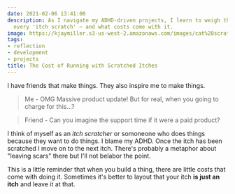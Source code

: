 ```yaml
---
date: 2021-02-06 13:41:00
description: As I navigate my ADHD-driven projects, I learn to weigh the value of
  every 'itch scratch' – and what costs come with it.
image: https://kjaymiller.s3-us-west-2.amazonaws.com/images/cat%20scratch.jpg
tags:
- reflection
- development
- projects
title: The Cost of Running with Scratched Itches
---
```


I have friends that make things. They also inspire me to make things.

> Me - OMG Massive product update! But for real, when you going to charge for this...?

> Friend - Can you imagine the support time if it were a paid product?

I think of myself as an _itch scratcher_ or somoneone who does things because they want to do things. I blame my ADHD. Once the itch has been scratched I move on to the next itch. There's probably a metaphor about "leaving scars" there but I'll not belabor the point.

This is a little reminder that when you build a thing, there are little costs that come with doing it. Sometimes it's better to layout that your itch **is just an itch** and leave it at that.
